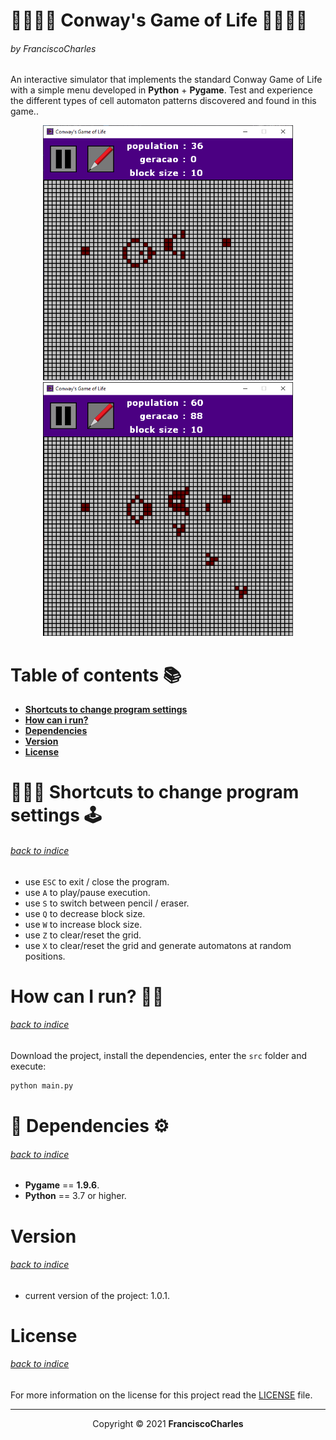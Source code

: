 <p align="center">
  <h1>👾👨🏻‍💻 Conway's Game of Life 👨🏻‍💻👾</h1>
  <h6>by <i>FranciscoCharles</i></h6>
</p>

An interactive simulator that implements the standard Conway Game of Life with a simple menu developed in **Python** + **Pygame**. Test and experience the different types of cell automaton patterns discovered and found in this game..

<p align="center">
  <img src="./src/images/example_1.png" width="400">
  <img src="./src/images/example_2.png" width="400">
</p>


# <a name=index>Table of contents 📚</a>

- [**Shortcuts to change program settings**](#program_shortcuts)
- [**How can i run?**](#run)
- [**Dependencies**](#dependencies)
- [**Version**](#version)
- [**License**](#license)


# **<a name=program_shortcuts>👨🏻‍💻 Shortcuts to change program settings 🕹️</a>**  <h6>[back to indice](#index)</h6>

- use `ESC` to exit / close the program.
- use `A` to play/pause execution.
- use `S` to switch between pencil / eraser.
- use `Q` to decrease block size.
- use `W` to increase block size.
- use `Z` to clear/reset the grid.
- use `X` to clear/reset the grid and generate automatons at random positions.

# **<a name=run>How can I run? 🧠💭</a>** <h6>[back to indice](#index)</h6>

Download the project, install the dependencies, enter the `src` folder and execute:
```bash
python main.py
```

# **<a name=dependencies>🧰 Dependencies ⚙️</a>**  <h6>[back to indice](#index)</h6>
- **Pygame** == **1.9.6**.
- **Python** == 3.7 or higher.

# **<a name=version>Version</a>**  <h6>[back to indice](#index)</h6>
- current version of the project: 1.0.1.

# **<a name=license>License</a>**  <h6>[back to indice](#index)</h6>

For more information on the license for this project read the <a href="./LICENSE" title="go to license file">LICENSE</a> file.

---

<p align="center">
    Copyright © 2021 <b>FranciscoCharles</b>
</p>
